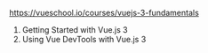 https://vueschool.io/courses/vuejs-3-fundamentals

1. Getting Started with Vue.js 3
2. Using Vue DevTools with Vue.js 3
